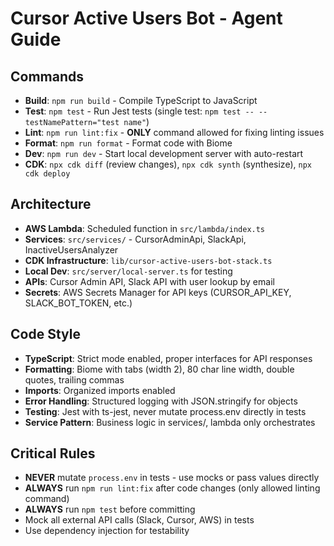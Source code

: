 # Cursor Active Users Bot - Agent Guide

## Commands
- **Build**: `npm run build` - Compile TypeScript to JavaScript
- **Test**: `npm test` - Run Jest tests (single test: `npm test -- --testNamePattern="test name"`)
- **Lint**: `npm run lint:fix` - **ONLY** command allowed for fixing linting issues
- **Format**: `npm run format` - Format code with Biome
- **Dev**: `npm run dev` - Start local development server with auto-restart
- **CDK**: `npx cdk diff` (review changes), `npx cdk synth` (synthesize), `npx cdk deploy`

## Architecture
- **AWS Lambda**: Scheduled function in `src/lambda/index.ts` 
- **Services**: `src/services/` - CursorAdminApi, SlackApi, InactiveUsersAnalyzer
- **CDK Infrastructure**: `lib/cursor-active-users-bot-stack.ts`
- **Local Dev**: `src/server/local-server.ts` for testing
- **APIs**: Cursor Admin API, Slack API with user lookup by email
- **Secrets**: AWS Secrets Manager for API keys (CURSOR_API_KEY, SLACK_BOT_TOKEN, etc.)

## Code Style
- **TypeScript**: Strict mode enabled, proper interfaces for API responses
- **Formatting**: Biome with tabs (width 2), 80 char line width, double quotes, trailing commas
- **Imports**: Organized imports enabled
- **Error Handling**: Structured logging with JSON.stringify for objects
- **Testing**: Jest with ts-jest, never mutate process.env directly in tests
- **Service Pattern**: Business logic in services/, lambda only orchestrates

## Critical Rules
- **NEVER** mutate `process.env` in tests - use mocks or pass values directly
- **ALWAYS** run `npm run lint:fix` after code changes (only allowed linting command)
- **ALWAYS** run `npm test` before committing
- Mock all external API calls (Slack, Cursor, AWS) in tests
- Use dependency injection for testability
